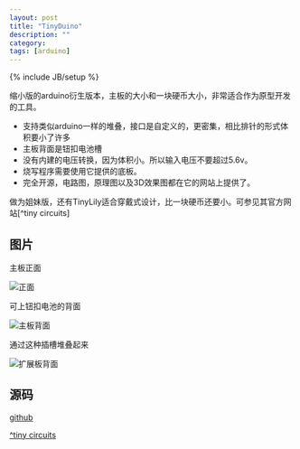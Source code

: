 ```yaml
---
layout: post
title: "TinyDuino"
description: ""
category: 
tags: [arduino]
---
```

{% include JB/setup %}

缩小版的arduino衍生版本，主板的大小和一块硬币大小，非常适合作为原型开发的工具。

* 支持类似arduino一样的堆叠，接口是自定义的，更密集，相比排针的形式体积要小了许多
* 主板背面是钮扣电池槽
* 没有内建的电压转换，因为体积小。所以输入电压不要超过5.6v。
* 烧写程序需要使用它提供的底板。
* 完全开源，电路图，原理图以及3D效果图都在它的网站上提供了。

做为姐妹版，还有TinyLily适合穿戴式设计，比一块硬币还要小。可参见其官方网站[^tiny circuits]

## 图片 

主板正面

![正面](http://ww1.sinaimg.cn/large/a74ecc4cjw1e0pe4b1br3j.jpg)

可上钮扣电池的背面

![主板背面](http://ww3.sinaimg.cn/large/a74eed94jw1e0pe57y987j.jpg)

通过这种插槽堆叠起来

![扩展板背面](http://ww1.sinaimg.cn/large/a74e55b4jw1e0pe68iy7qj.jpg)

## 源码

[github](https://github.com/TinyCircuits)

[^tiny circuits](官方网站为tiny-circuits.com)
